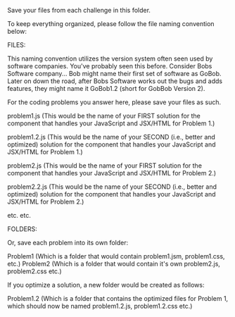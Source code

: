 Save your files from each challenge in this folder.

To keep everything organized, please follow the file naming convention below:


FILES:

  This naming convention utilizes the version system often seen used by software companies.
You've probably seen this before. Consider Bobs Software company... Bob might name their
first set of software as GoBob. Later on down the road, after Bobs Software works out the
bugs and adds features, they might name it GoBob1.2 (short for GobBob Version 2).


For the coding problems you answer here, please save your files as such.

problem1.js (This would be the name of your FIRST solution for the component that handles your JavaScript and JSX/HTML for Problem 1.)

problem1.2.js (This would be the name of your SECOND (i.e., better and optimized) solution for the component that handles your JavaScript and JSX/HTML for Problem 1.)

problem2.js (This would be the name of your FIRST solution for the component that handles your JavaScript and JSX/HTML for Problem 2.)

problem2.2.js (This would be the name of your SECOND (i.e., better and optimized) solution for the component that handles your JavaScript and JSX/HTML for Problem 2.)

etc. etc.


FOLDERS:

Or, save each problem into its own folder:

Problem1 (Which is a folder that would contain problem1.jsm, problem1.css, etc.)
Problem2 (Which is a folder that would contain it's own problem2.js, problem2.css etc.)

If you optimize a solution, a new folder would be created as follows:

Problem1.2 (Which is a folder that contains the optimized files for Problem 1, which should now be named problem1.2.js, problem1.2.css etc.)
